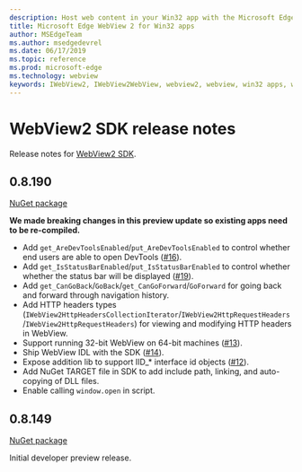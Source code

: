 ```yaml
---
description: Host web content in your Win32 app with the Microsoft Edge WebView 2 control
title: Microsoft Edge WebView 2 for Win32 apps
author: MSEdgeTeam
ms.author: msedgedevrel
ms.date: 06/17/2019
ms.topic: reference
ms.prod: microsoft-edge
ms.technology: webview
keywords: IWebView2, IWebView2WebView, webview2, webview, win32 apps, win32, edge
---
```


# WebView2 SDK release notes

Release notes for [WebView2 SDK](https://www.nuget.org/packages/Microsoft.Web.WebView2/).

## 0.8.190

[NuGet package](https://www.nuget.org/packages/Microsoft.Web.WebView2/0.8.190)

**We made breaking changes in this preview update so existing apps need to be re-compiled.**

- Add `get_AreDevToolsEnabled`/`put_AreDevToolsEnabled` to control whether end users are able to open DevTools ([#16](https://github.com/MicrosoftEdge/WebViewFeedback/issues/16)).
- Add `get_IsStatusBarEnabled`/`put_IsStatusBarEnabled` to control whether whether the status bar will be displayed ([#19](https://github.com/MicrosoftEdge/WebViewFeedback/issues/19)).
- Add `get_CanGoBack`/`GoBack`/`get_CanGoForward`/`GoForward` for going back and forward through navigation history.
- Add HTTP headers types (`IWebView2HttpHeadersCollectionIterator`/`IWebView2HttpRequestHeaders`/`IWebView2HttpRequestHeaders`) for viewing and modifying HTTP headers in WebView.
- Support running 32-bit WebView on 64-bit machines ([#13](https://github.com/MicrosoftEdge/WebViewFeedback/issues/13)).
- Ship WebView IDL with the SDK ([#14](https://github.com/MicrosoftEdge/WebViewFeedback/issues/14)).
- Expose addition lib to support IID_* interface id objects ([#12](https://github.com/MicrosoftEdge/WebViewFeedback/issues/12)).
- Add NuGet TARGET file in SDK to add include path, linking, and auto-copying of DLL files.
- Enable calling `window.open` in script.

## 0.8.149

[NuGet package](https://www.nuget.org/packages/Microsoft.Web.WebView2/0.8.149)

Initial developer preview release.
